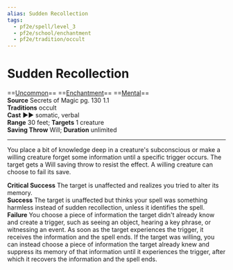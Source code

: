 ```yaml
---
alias: Sudden Recollection 
tags:
  - pf2e/spell/level_3
  - pf2e/school/enchantment
  - pf2e/tradition/occult
---
```


# Sudden Recollection

==[Uncommon](Uncommon.md)== ==[Enchantment](Enchantment.md)== ==[Mental](Mental.md)==  
__Source__ Secrets of Magic pg. 130 1.1  
**Traditions** occult  
**Cast** ►► somatic, verbal  
**Range** 30 feet; **Targets** 1 creature  
**Saving Throw** Will; **Duration** unlimited

---

You place a bit of knowledge deep in a creature's subconscious or make a willing creature forget some information until a specific trigger occurs. The target gets a Will saving throw to resist the effect. A willing creature can choose to fail its save.

**Critical Success** The target is unaffected and realizes you tried to alter its memory.  
**Success** The target is unaffected but thinks your spell was something harmless instead of sudden recollection, unless it identifies the spell.  
**Failure** You choose a piece of information the target didn't already know and create a trigger, such as seeing an object, hearing a key phrase, or witnessing an event. As soon as the target experiences the trigger, it receives the information and the spell ends. If the target was willing, you can instead choose a piece of information the target already knew and suppress its memory of that information until it experiences the trigger, after which it recovers the information and the spell ends.
